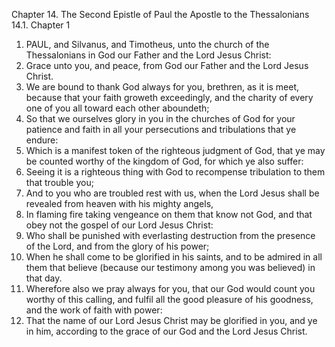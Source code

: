 Chapter 14. The Second Epistle of Paul the Apostle to the Thessalonians
14.1. Chapter 1
1. PAUL, and Silvanus, and Timotheus, unto the church of the Thessalonians in God our Father and the Lord Jesus Christ:
2. Grace unto you, and peace, from God our Father and the Lord Jesus Christ.
3. We are bound to thank God always for you, brethren, as it is meet, because that your faith groweth exceedingly, and the charity of every one of you all toward each other aboundeth;
4. So that we ourselves glory in you in the churches of God for your patience and faith in all your persecutions and tribulations that ye endure:
5. Which is a manifest token of the righteous judgment of God, that ye may be counted worthy of the kingdom of God, for which ye also suffer:
6. Seeing it is a righteous thing with God to recompense tribulation to them that trouble you;
7. And to you who are troubled rest with us, when the Lord Jesus shall be revealed from heaven with his mighty angels,
8. In flaming fire taking vengeance on them that know not God, and that obey not the gospel of our Lord Jesus Christ:
9. Who shall be punished with everlasting destruction from the presence of the Lord, and from the glory of his power;
10. When he shall come to be glorified in his saints, and to be admired in all them that believe (because our testimony among you was believed) in that day.
11. Wherefore also we pray always for you, that our God would count you worthy of this calling, and fulfil all the good pleasure of his goodness, and the work of faith with power:
12. That the name of our Lord Jesus Christ may be glorified in you, and ye in him, according to the grace of our God and the Lord Jesus Christ.

